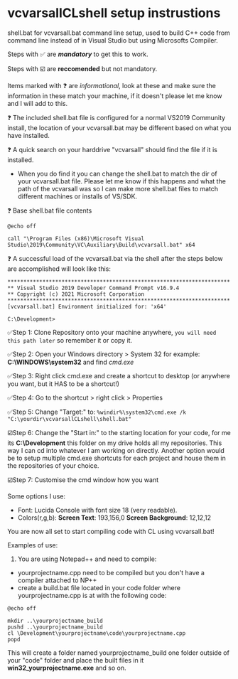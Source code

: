 # vcvarsallCLshell setup instrustions

 shell.bat for vcvarsall.bat command line setup, used to build C++ code from command line instead of in Visual Studio but using Microsofts Compiler.
 
 Steps with ✅ are ***mandatory*** to get this to work.
 
 Steps with ☑️ are **reccomended** but not mandatory.
 
 Items marked with ❓ are _informational_, look at these and make sure the information in these match your machine, if it doesn't please let me know and I will add to this.
 
 ❓ The included shell.bat file is configured for a normal VS2019 Community install, the location of your vcvarsall.bat may be different based on what you have installed.  
 
 ❓ A quick search on your harddrive "vcvarsall" should find the file if it is installed.  
 - When you do find it you can change the shell.bat to match the dir of your vcvarsall.bat file.  Please let me know if this happens and what the path of the vcvarsall was so I can make more shell.bat files to match different machines or installs of VS/SDK.

❓ Base shell.bat file contents
```
@echo off

call "\Program Files (x86)\Microsoft Visual Studio\2019\Community\VC\Auxiliary\Build\vcvarsall.bat" x64
```
❓ A successful load of the vcvarsall.bat via the shell after the steps below are accomplished will look like this:
```
**********************************************************************
** Visual Studio 2019 Developer Command Prompt v16.9.4
** Copyright (c) 2021 Microsoft Corporation
**********************************************************************
[vcvarsall.bat] Environment initialized for: 'x64'

C:\Development>
```

 ✅Step 1:  Clone Repository onto your machine anywhere, ```you will need this path later``` so remember it or copy it.
 
 ✅Step 2:  Open your Windows directory > System 32 for example: **C:\WINDOWS\system32** and find _cmd.exe_
 
 ✅Step 3:  Right click cmd.exe and create a shortcut to desktop (or anywhere you want, but it HAS to be a shortcut!)
 
 ✅Step 4:  Go to the shortcut > right click > Properties
 
 ✅Step 5:  Change "Target:" to: ```%windir%\system32\cmd.exe /k  "C:\yourdir\vcvarsallCLshell\shell.bat"```
 
 ☑️Step 6:  Change the "Start in:" to the starting location for your code, for me its **C:\Development** this folder on my drive holds all my repositories.  This way I can cd into whatever I am working on directly.  Another option would be to setup multiple cmd.exe shortcuts for each project and house them in the repositories of your choice.
 
 ☑️Step 7:  Customise the cmd window how you want
 
 Some options I use:
 
  - Font: Lucida Console with font size 18 (very readable).
  - Colors(r,g,b): **Screen Text**: 193,156,0  **Screen Background**: 12,12,12

You are now all set to start compiling code with CL using vcvarsall.bat!

Examples of use:

1. You are using Notepad++ and need to compile:
 - yourprojectname.cpp need to be compiled but you don't have a compiler attached to NP++
 - create a build.bat file located in your code folder where yourprojectname.cpp is at with the following code:
 
``` 
@echo off

mkdir ..\yourprojectname_build
pushd ..\yourprojectname_build
cl \Development\yourprojectname\code\yourprojectname.cpp
popd
```

This will create a folder named yourprojectname_build one folder outside of your "code" folder and place the built files in it **win32_yourprojectname.exe** and so on.
